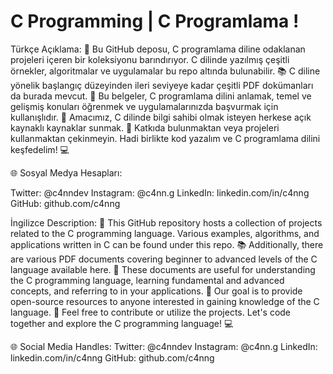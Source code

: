 # C Programming | C Programlama !

Türkçe Açıklama:
🚀 Bu GitHub deposu, C programlama diline odaklanan projeleri içeren bir koleksiyonu barındırıyor. C dilinde yazılmış çeşitli örnekler, algoritmalar ve uygulamalar bu repo altında bulunabilir. 📚 C diline yönelik başlangıç düzeyinden ileri seviyeye kadar çeşitli PDF dokümanları da burada mevcut. 📖 Bu belgeler, C programlama dilini anlamak, temel ve gelişmiş konuları öğrenmek ve uygulamalarınızda başvurmak için kullanışlıdır. 🎯 Amacımız, C dilinde bilgi sahibi olmak isteyen herkese açık kaynaklı kaynaklar sunmak. 🤝 Katkıda bulunmaktan veya projeleri kullanmaktan çekinmeyin. Hadi birlikte kod yazalım ve C programlama dilini keşfedelim! 💻

🌐 Sosyal Medya Hesapları:

Twitter: @c4nndev
Instagram: @c4nn.g
LinkedIn: linkedin.com/in/c4nng
GitHub: github.com/c4nng

İngilizce Description:
🚀 This GitHub repository hosts a collection of projects related to the C programming language. Various examples, algorithms, and applications written in C can be found under this repo. 📚 Additionally, there are various PDF documents covering beginner to advanced levels of the C language available here. 📖 These documents are useful for understanding the C programming language, learning fundamental and advanced concepts, and referring to in your applications. 🎯 Our goal is to provide open-source resources to anyone interested in gaining knowledge of the C language. 🤝 Feel free to contribute or utilize the projects. Let's code together and explore the C programming language! 💻

🌐 Social Media Handles:
Twitter: @c4nndev
Instagram: @c4nn.g
LinkedIn: linkedin.com/in/c4nng
GitHub: github.com/c4nng
